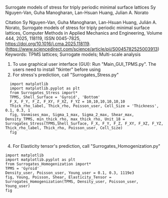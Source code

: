 Surrogate models of stress for triply periodic minimal surface lattices
Sy Nguyen-Van, Guha Manogharan, Lan-Hsuan Huang, Julian A. Norato

Citation
Sy Nguyen-Van, Guha Manogharan, Lan-Hsuan Huang, Julián A. Norato,
Surrogate models of stress for triply periodic minimal surface lattices,
Computer Methods in Applied Mechanics and Engineering,
Volume 444, 2025, 118119, ISSN 0045-7825,
https://doi.org/10.1016/j.cma.2025.118119.
(https://www.sciencedirect.com/science/article/pii/S0045782525003913)
Keywords: TPMS lattices; Surrogate models; Multi-scale analysis
1. To use graphical user interface (GUI): Run "Main_GUI_TPMS.py". The users need to install "tkinter" before using
2. For stress's prediction, call "Surrogates_Stress.py"
```
  import matplotlib
  import matplotlib.pyplot as plt
  from Surrogates_Stress import*
  TPMS, Shell_Surface = 'Gyroid', 'Bottom'
  F_X, F_Y, F_Z, F_XY, F_XZ, F_YZ = 10,10,10,10,10,10
  Thick_rho_label, Thick_rho, Poisson_user, Cell_Size = 'Thickness', 0.1, 0.3, 1
  fig, Vonmises_max, Sigma_1_max, Sigma_2_max, Shear_max, Density_TPMS, min_thick_rho, max_thick_rho, Unit_18 = Surrogates_Stress(TPMS,Shell_Surface, F_X, F_Y, F_Z, F_XY, F_XZ, F_YZ, Thick_rho_label, Thick_rho, Poisson_user, Cell_Size)
  fig
      
  ```
4. For Elasticity tensor's prediction, call "Surrogates_Homogenization.py"
  ```
  import matplotlib
  import matplotlib.pyplot as plt
  from Surrogates_Homogenization import*
  TPMS = 'Gyroid'
  Density_user, Poisson_user, Young_user = 0.1, 0.3, 1119e3
  fig, Young, Poisson, Shear, Elasticity_Tensor = Surrogates_Homogenization(TPMS, Density_user, Poisson_user, Young_user)
  fig
  ```
